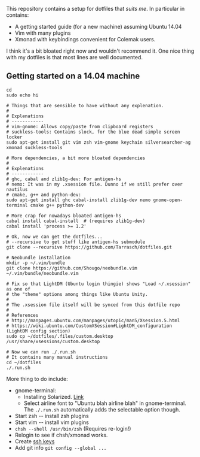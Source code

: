 This repository contains a setup for dotfiles that *suits me*. In particular in contains:

 * A getting started guide (for a new machine) assuming Ubuntu 14.04
 * Vim with many plugins
 * Xmonad with keybindings convenient for Colemak users.

I think it's a bit bloated right now and wouldn't recommend it. One nice thing
with my dotfiles is that most lines are well documented.

## Getting started on a 14.04 machine

```{bash}
cd
sudo echo hi

# Things that are sensible to have without any explenation.
#
# Explenations
# ------------
# vim-gnome: Allows copy/paste from clipboard registers
# suckless-tools: Contains slock, for the blue dead simple screen locker
sudo apt-get install git vim zsh vim-gnome keychain silversearcher-ag xmonad suckless-tools

# More dependencies, a bit more bloated dependencies
#
# Explenations
# ------------
# ghc, cabal and zlib1g-dev: For antigen-hs
# nemo: It was in my .xsession file. Dunno if we still prefer over nautilus
# cmake, g++ and python-dev:
sudo apt-get install ghc cabal-install zlib1g-dev nemo gnome-open-terminal cmake g++ python-dev

# More crap for nowadays bloated antigen-hs
cabal install cabal-install  # (requires zlib1g-dev)
cabal install 'process >= 1.2'

# Ok, now we can get the dotfiles...
# --recursive to get stuff like antigen-hs submodule
git clone --recursive https://github.com/Tarrasch/dotfiles.git

# Neobundle installation
mkdir -p ~/.vim/bundle
git clone https://github.com/Shougo/neobundle.vim ~/.vim/bundle/neobundle.vim

# Fix so that LightDM (Ubuntu login thingie) shows "Load ~/.xsession" as one of
# the "theme" options among things like Ubuntu Unity.
#
# The .xsession file itself will be synced from this dotfile repo
#
# References
# http://manpages.ubuntu.com/manpages/utopic/man5/Xsession.5.html
# https://wiki.ubuntu.com/CustomXSession#LightDM_configuration (LightDM config section)
sudo cp ~/dotfiles/.files/custom.desktop /usr/share/xsessions/custom.desktop

# Now we can run ./.run.sh
# It contains many manual instructions
cd ~/dotfiles
./.run.sh
```

More thing to do include:

  * gnome-terminal:
    * Installing Solarized. [Link](https://github.com/Anthony25/gnome-terminal-colors-solarized)
    * Select airline font to "Ubuntu blah airline blah" in gnome-terminal. The
      `./.run.sh` automatically adds the selectable option though.
  * Start zsh -- install zsh plugins
  * Start vim -- install vim plugins
  * `chsh --shell /usr/bin/zsh` (Requires re-login!)
  * Relogin to see if chsh/xmonad works.
  * Create [ssh keys](https://help.github.com/articles/generating-ssh-keys/#platform-linux)
  * Add git info `git config --global ...`
